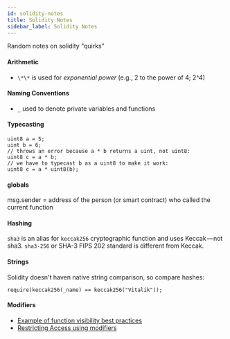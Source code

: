 ```yaml
---
id: solidity-notes
title: Solidity Notes
sidebar_label: Solidity Notes
---
```


Random notes on solidity "quirks"

#### Arithmetic

- `\*\*` is used for *exponential power* (e.g., 2 to the power of 4; 2^4)

#### Naming Conventions

- `_` used to denote private variables and functions

#### Typecasting

```
uint8 a = 5;
uint b = 6;
// throws an error because a * b returns a uint, not uint8:
uint8 c = a * b;
// we have to typecast b as a uint8 to make it work:
uint8 c = a * uint8(b);
```

#### globals
msg.sender = address of the person (or smart contract) who called the current function

#### Hashing
`sha3` is an alias for `keccak256` cryptographic function and uses Keccak — not sha3.
`sha3-256` or SHA-3 FIPS 202 standard is different from Keccak.

#### Strings
Solidity doesn't haven native string comparison, so compare hashes:
```
require(keccak256(_name) == keccak256("Vitalik"));
```
#### Modifiers
- [Example of function visibility best practices ](https://ethereum.stackexchange.com/questions/19380/external-vs-public-best-practices?answertab=active#tab-top)
- [Restricting Access using modifiers](https://solidity.readthedocs.io/en/v0.4.24/common-patterns.html#restricting-access)
